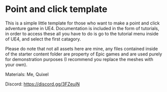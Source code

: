 # Point and click template

This is a simple little template for those who want to make a point and click adventure game in UE4. Documentation is included in the form of tutorials, in order to access these all you have to do is go to the tutorial menu inside of UE4, and select the first catagory.

Please do note that not all assets here are mine, any files contained inside of the starter content folder are property of Epic games and are used purely for demonstration purposes (I recommend you replace the meshes with your own).

Materials: Me, Quixel

Discord: https://discord.gg/3FZeujN
